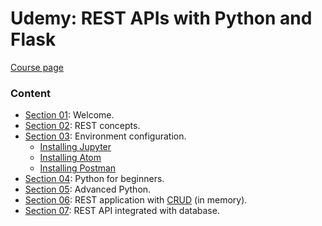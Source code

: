 # Udemy: REST APIs with Python and Flask

[Course page](https://www.udemy.com/course/rest-apis-com-python-e-flask/)

### Content

- <u>Section 01</u>: Welcome.
- <u>Section 02</u>: REST concepts.
- <u>Section 03</u>: Environment configuration.
  - [Installing Jupyter](https://techpiezo.com/python/install-and-setup-jupyter-notebook-for-python/)
  - [Installing Atom](https://codeforgeek.com/install-atom-editor-ubuntu-14-04/)
  - [Installing Postman](https://linuxize.com/post/how-to-install-postman-on-ubuntu-20-04/)
- <u>Section 04</u>: Python for beginners.
- <u>Section 05</u>: Advanced Python.
- <u>Section 06</u>: REST application with [CRUD](https://en.wikipedia.org/wiki/Create,_read,_update_and_delete) (in memory).
- <u>Section 07</u>: REST API integrated with database.